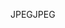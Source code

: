 <span data-ttu-id="15847-101">JPEG</span><span class="sxs-lookup"><span data-stu-id="15847-101">JPEG</span></span>